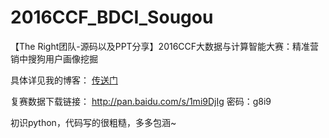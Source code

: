 # 2016CCF_BDCI_Sougou
【The Right团队-源码以及PPT分享】2016CCF大数据与计算智能大赛：精准营销中搜狗用户画像挖掘

具体详见我的博客：
[传送门](http://coderskychen.cn/2016/12/28/%E3%80%90%E5%B9%B2%E8%B4%A7%E5%88%86%E4%BA%AB%E3%80%912016CCF%E5%A4%A7%E6%95%B0%E6%8D%AE%E4%B8%8E%E8%AE%A1%E7%AE%97%E6%99%BA%E8%83%BD%E5%A4%A7%E8%B5%9B-%E6%90%9C%E7%8B%97%E7%94%A8%E6%88%B7%E7%94%BB%E5%83%8F%E6%8C%96%E6%8E%98/)

复赛数据下载链接：
http://pan.baidu.com/s/1mi9DjIg 
密码：g8i9

初识python，代码写的很粗糙，多多包涵~
